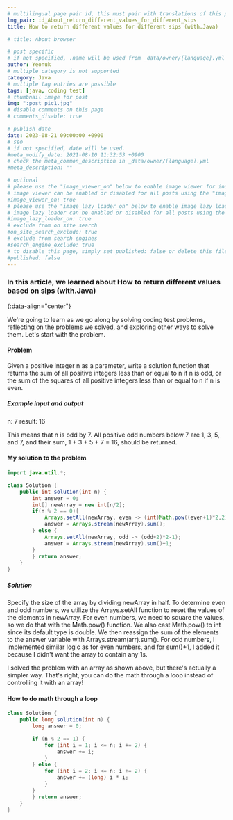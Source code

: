 ```yaml
---
# multilingual page pair id, this must pair with translations of this page. (This name must be unique)
lng_pair: id_About_return_different_values_for_different_sips
title: How to return different values for different sips (with.Java)

# title: About browser

# post specific
# if not specified, .name will be used from _data/owner/[language].yml
author: Yeonuk
# multiple category is not supported
category: Java
# multiple tag entries are possible
tags: [java, coding test]
# thumbnail image for post
img: ":post_pic1.jpg"
# disable comments on this page
# comments_disable: true

# publish date
date: 2023-08-21 09:00:00 +0900
# seo
# if not specified, date will be used.
#meta_modify_date: 2021-08-10 11:32:53 +0900
# check the meta_common_description in _data/owner/[language].yml
#meta_description: ""

# optional
# please use the "image_viewer_on" below to enable image viewer for individual pages or posts (_posts/ or [language]/_posts folders).
# image viewer can be enabled or disabled for all posts using the "image_viewer_posts: true" setting in _data/conf/main.yml.
#image_viewer_on: true
# please use the "image_lazy_loader_on" below to enable image lazy loader for individual pages or posts (_posts/ or [language]/_posts folders).
# image lazy loader can be enabled or disabled for all posts using the "image_lazy_loader_posts: true" setting in _data/conf/main.yml.
#image_lazy_loader_on: true
# exclude from on site search
#on_site_search_exclude: true
# exclude from search engines
#search_engine_exclude: true
# to disable this page, simply set published: false or delete this file
#published: false
---
```


<!-- outline-start -->

### In this article, we learned about How to return different values based on sips (with.Java)

{:data-align="center"}

<!-- outline-end -->

We're going to learn as we go along by solving coding test problems, reflecting on the problems we solved, and exploring other ways to solve them.
Let's start with the problem.

#### Problem

Given a positive integer n as a parameter, write a solution function that returns the sum of all positive integers less than or equal to n if n is odd, or the sum of the squares of all positive integers less than or equal to n if n is even.

##### Example input and output

n: 7
result: 16

This means that n is odd by 7. All positive odd numbers below 7 are 1, 3, 5, and 7, and their sum, 1 + 3 + 5 + 7 = 16, should be returned.

#### My solution to the problem

```java
import java.util.*;

class Solution {
    public int solution(int n) {
        int answer = 0;
        int[] newArray = new int[n/2];
        if(n % 2 == 0){
            Arrays.setAll(newArray, even -> (int)Math.pow((even+1)*2,2));
            answer = Arrays.stream(newArray).sum();
        } else {
            Arrays.setAll(newArray, odd -> (odd+2)*2-1);
            answer = Arrays.stream(newArray).sum()+1;
        }
        } return answer;
    }
}
```

##### Solution

Specify the size of the array by dividing newArray in half. To determine even and odd numbers, we utilize the Arrays.setAll function to reset the values of the elements in newArray. For even numbers, we need to square the values, so we do that with the Math.pow() function. We also cast Math.pow() to int since its default type is double. We then reassign the sum of the elements to the answer variable with Arrays.stream(arr).sum().
For odd numbers, I implemented similar logic as for even numbers, and for sum()+1, I added it because I didn't want the array to contain any 1s.

I solved the problem with an array as shown above, but there's actually a simpler way.
That's right, you can do the math through a loop instead of controlling it with an array!

#### How to do math through a loop

```java
class Solution {
    public long solution(int n) {
        long answer = 0;

        if (n % 2 == 1) {
            for (int i = 1; i <= n; i += 2) {
                answer += i;
            }
        } else {
            for (int i = 2; i <= n; i += 2) {
                answer += (long) i * i;
            }
        }
        } return answer;
    }
}
```
